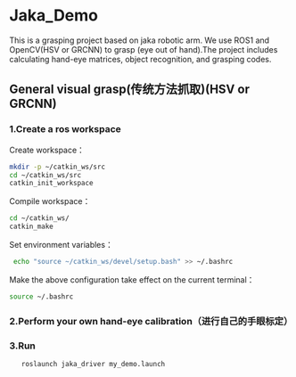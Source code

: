 # Jaka_Demo
This is a grasping project based on jaka robotic arm. We use ROS1 and OpenCV(HSV or GRCNN) to grasp (eye out of hand).The project includes calculating hand-eye matrices, object recognition, and grasping codes.
## General visual grasp(传统方法抓取)(HSV or GRCNN)
### 1.Create a ros workspace
Create workspace：
```bash
mkdir -p ~/catkin_ws/src
cd ~/catkin_ws/src
catkin_init_workspace
```
Compile workspace：
```bash
cd ~/catkin_ws/
catkin_make
```
Set environment variables：
```bash
 echo "source ~/catkin_ws/devel/setup.bash" >> ~/.bashrc
```
Make the above configuration take effect on the current terminal：
```bash
source ~/.bashrc
```
### 2.Perform your own hand-eye calibration（进行自己的手眼标定）
### 3.Run
```bash
   roslaunch jaka_driver my_demo.launch
```

